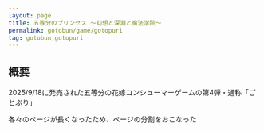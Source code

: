```yaml
---
layout: page
title: 五等分のプリンセス ～幻想と深淵と魔法学院～
permalink: gotobun/game/gotopuri
tag: gotobun,gotopuri
---
```


## 概要

2025/9/18に発売された五等分の花嫁コンシューマーゲームの第4弾・通称「ごとぷり」

各々のページが長くなったため、ページの分割をおこなった
